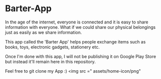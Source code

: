 # Barter-App
In the age of the internet, everyone is connected and it is easy to share information
with everyone. What if we could share our physical belongings just as easily as we
share information.

This app called the 'Barter App' helps people exchange items such as books, toys, electronic gadgets, stationery etc.

Once I'm done with this app, I will not be publishing it on Google Play Store but instead it'll remain here in this repository.

Feel free to git clone my App :)
<img src =" assets/home-icon/png"
